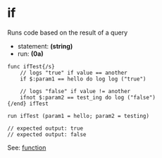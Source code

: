 # if
Runs code based on the result of a query

- statement: **(string)**
- run: **(0a)**

```
func ifTest{/s}
    // logs "true" if value == another
    if $:param1 == hello do log log ("true")
        
    // logs "false" if value != another
    ifnot $:param2 == test_ing do log ("false")
{/end} ifTest
    
run ifTest (param1 = hello; param2 = testing)

// expected output: true
// expected output: false
```

See: [function](https://0aoq.github.io/0aInterpreter/?md/api/keywords/func.md)